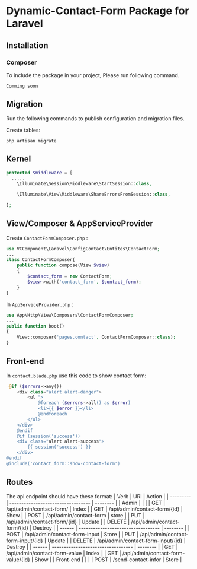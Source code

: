 # Dynamic-Contact-Form Package for Laravel

## Installation

### Composer

To include the package in your project, Please run following command.

```
Comming soon
```

## Migration

Run the following commands to publish configuration and migration files.


Create tables:

```
php artisan migrate
```
## Kernel

```php
protected $middleware = [
  .....
    \Illuminate\Session\Middleware\StartSession::class,

    \Illuminate\View\Middleware\ShareErrorsFromSession::class,

];
```
## View/Composer & AppServiceProvider
Create ```ContactFormComposer.php``` :
```php
use VCComponent\Laravel\ConfigContact\Entites\ContactForm;
...
class ContactFormComposer{
    public function compose(View $view)
    {
        $contact_form = new ContactForm;
        $view->with('contact_form', $contact_form);
    }
}
```
In ```AppServiceProvider.php``` :
```php
use App\Http\View\Composers\ContactFormComposer;
...
public function boot()
{
    View::composer('pages.contact', ContactFormComposer::class);
}
```
## Front-end
In `contact.blade.php` use this code to show contact form:
```php
 @if ($errors->any())
    <div class="alert alert-danger">
        <ul ">
            @foreach ($errors->all() as $error)
            <li>{{ $error }}</li>
            @endforeach
        </ul>
    </div>
    @endif
    @if (session('success'))
    <div class="alert alert-success">
        {{ session('success') }}
    </div>
@endif
@include('contact_form::show-contact-form')

```
## Routes

The api endpoint should have these format:
| Verb      | URI                                | Action   |
| --------- | ---------------------------------- | -------- |
| Admin     |                                    |          |
| GET       | /api/admin/contact-form/           | Index    |
| GET       | /api/admin/contact-form/{id}       | Show     |
| POST      | /api/admin/contact-form            | store    |
| PUT       | /api/admin/contact-form/{id}       | Update   |
| DELETE    | /api/admin/contact-form/{id}       | Destroy  |
| ------    | ---------------------------------- | -------- |
| POST      | /api/admin/contact-form-input      | Store    |
| PUT       | /api/admin/contact-form-input/{id} | Update   |
| DELETE    | /api/admin/contact-form-input/{id} | Destroy  |
| ------    | ---------------------------------- | -------- |
| GET       | /api/admin/contact-form-value      | Index    |
| GET       | /api/admin/contact-form-value/{id} | Show     |
| Front-end |                                    |          |
| POST      | /send-contact-infor                | Store    |



